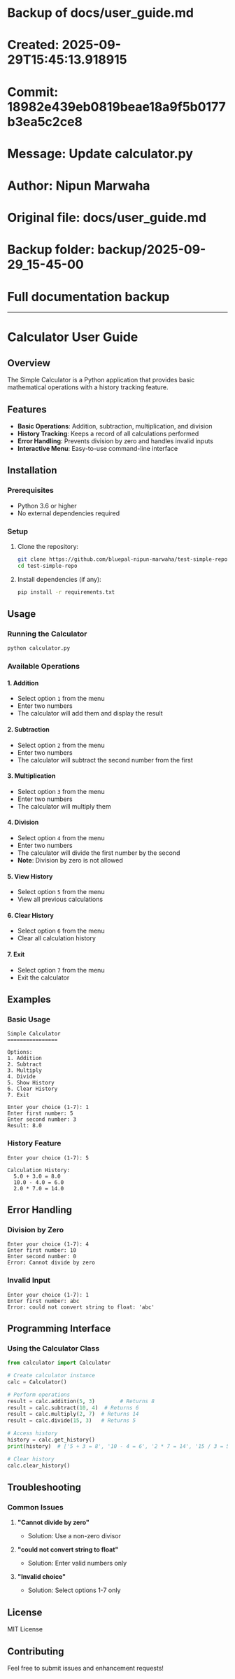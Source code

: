 # Backup of docs/user_guide.md
# Created: 2025-09-29T15:45:13.918915
# Commit: 18982e439eb0819beae18a9f5b0177b3ea5c2ce8
# Message: Update calculator.py
# Author: Nipun Marwaha
# Original file: docs/user_guide.md
# Backup folder: backup/2025-09-29_15-45-00
# Full documentation backup

---

# Calculator User Guide

## Overview
The Simple Calculator is a Python application that provides basic mathematical operations with a history tracking feature.

## Features
- **Basic Operations**: Addition, subtraction, multiplication, and division
- **History Tracking**: Keeps a record of all calculations performed
- **Error Handling**: Prevents division by zero and handles invalid inputs
- **Interactive Menu**: Easy-to-use command-line interface

## Installation

### Prerequisites
- Python 3.6 or higher
- No external dependencies required

### Setup
1. Clone the repository:
   ```bash
   git clone https://github.com/bluepal-nipun-marwaha/test-simple-repo.git
   cd test-simple-repo
   ```

2. Install dependencies (if any):
   ```bash
   pip install -r requirements.txt
   ```

## Usage

### Running the Calculator
```bash
python calculator.py
```

### Available Operations

#### 1. Addition
- Select option `1` from the menu
- Enter two numbers
- The calculator will add them and display the result

#### 2. Subtraction
- Select option `2` from the menu
- Enter two numbers
- The calculator will subtract the second number from the first

#### 3. Multiplication
- Select option `3` from the menu
- Enter two numbers
- The calculator will multiply them

#### 4. Division
- Select option `4` from the menu
- Enter two numbers
- The calculator will divide the first number by the second
- **Note**: Division by zero is not allowed

#### 5. View History
- Select option `5` from the menu
- View all previous calculations

#### 6. Clear History
- Select option `6` from the menu
- Clear all calculation history

#### 7. Exit
- Select option `7` from the menu
- Exit the calculator

## Examples

### Basic Usage
```
Simple Calculator
================

Options:
1. Addition
2. Subtract
3. Multiply
4. Divide
5. Show History
6. Clear History
7. Exit

Enter your choice (1-7): 1
Enter first number: 5
Enter second number: 3
Result: 8.0
```

### History Feature
```
Enter your choice (1-7): 5

Calculation History:
  5.0 + 3.0 = 8.0
  10.0 - 4.0 = 6.0
  2.0 * 7.0 = 14.0
```

## Error Handling

### Division by Zero
```
Enter your choice (1-7): 4
Enter first number: 10
Enter second number: 0
Error: Cannot divide by zero
```

### Invalid Input
```
Enter your choice (1-7): 1
Enter first number: abc
Error: could not convert string to float: 'abc'
```

## Programming Interface

### Using the Calculator Class
```python
from calculator import Calculator

# Create calculator instance
calc = Calculator()

# Perform operations
result = calc.addition(5, 3)        # Returns 8
result = calc.subtract(10, 4)  # Returns 6
result = calc.multiply(2, 7)  # Returns 14
result = calc.divide(15, 3)   # Returns 5

# Access history
history = calc.get_history()
print(history)  # ['5 + 3 = 8', '10 - 4 = 6', '2 * 7 = 14', '15 / 3 = 5']

# Clear history
calc.clear_history()
```

## Troubleshooting

### Common Issues

1. **"Cannot divide by zero"**
   - Solution: Use a non-zero divisor

2. **"could not convert string to float"**
   - Solution: Enter valid numbers only

3. **"Invalid choice"**
   - Solution: Select options 1-7 only

## License
MIT License

## Contributing
Feel free to submit issues and enhancement requests!
